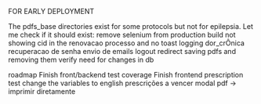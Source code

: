 

FOR EARLY DEPLOYMENT

The pdfs_base directories exist for some protocols but not for epilepsia. Let me check if it should exist:
remove selenium from production build
not showing cid in the renovacao processo and no toast
logging
dor_crÔnica 
recuperacao de senha
envio de emails
logout redirect
saving pdfs and removing them
verify need for changes in db



roadmap
Finish front/backend test coverage
Finish frontend prescription test
change the variables to english
prescrições a vencer
modal pdf -> imprimir diretamente